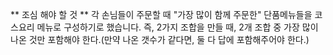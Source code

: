 ** 조심 해야 할 것 **
각 손님들이 주문할 때 "가장 많이 함께 주문한" 단품메뉴들을 코스요리 메뉴로 구성하기로 했습니다.
즉, 2가지 조합을 만들 때, 2개 조합 중 가장 많이 나온 것만 포함해야 한다.(만약 나온 갯수가 같다면, 둘 다 답에 포함해주어야 한다.)

